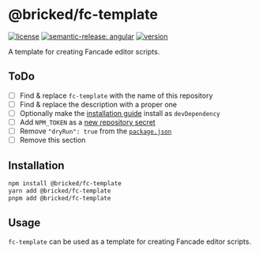 # @bricked/fc-template

[![license](https://img.shields.io/github/license/brycked/fc-template)](LICENSE.md)
[![semantic-release: angular](https://img.shields.io/badge/semantic--release-angular-e10079?logo=semantic-release)](https://github.com/semantic-release/semantic-release)
[![version](https://img.shields.io/npm/v/@bricked/fc-template?color=crimson&logo=npm)](https://www.npmjs.com/package/@bricked/fc-template)

A template for creating Fancade editor scripts.

## ToDo

- [ ] Find & replace `fc-template` with the name of this repository
- [ ] Find & replace the description with a proper one
- [ ] Optionally make the [installation guide](#installation) install as `devDependency`
- [ ] Add `NPM_TOKEN` as a [new repository secret](https://github.com/brycked/fc-template/settings/secrets/actions/new)
- [ ] Remove `"dryRun": true` from the [`package.json`](./package.json)
- [ ] Remove this section

## Installation

```sh
npm install @bricked/fc-template
yarn add @bricked/fc-template
pnpm add @bricked/fc-template
```

<!--
```sh
npm install --save-dev @bricked/fc-template
yarn add --dev @bricked/fc-template
pnpm add --dev @bricked/fc-template
```
-->

## Usage

`fc-template` can be used as a template for creating Fancade editor scripts.
